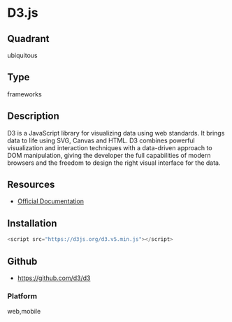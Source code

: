 # D3.js

## Quadrant
ubiquitous

## Type
frameworks

## Description
D3 is a JavaScript library for visualizing data using web standards. It brings data 
to life using SVG, Canvas and HTML. D3 combines powerful visualization and interaction 
techniques with a data-driven approach to DOM manipulation, giving the developer the full 
capabilities of modern browsers and the freedom to design the right visual interface for the
data.

## Resources
* [Official Documentation](https://www.npmjs.com/package/d3)

## Installation
``` js
<script src="https://d3js.org/d3.v5.min.js"></script>
```

## Github
* https://github.com/d3/d3


### Platform
web,mobile
